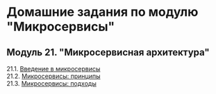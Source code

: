 # Домашние задания по модулю "Микросервисы"


## Модуль 21. "Микросервисная архитектура"

21.1. [Введение в микросервисы](https://github.com/BaryshnikovNV/netology-devops/blob/microservices-01-intro/MICROS-35/microservices/21.1-microservices-01-intro/microservices-01-intro.md)  
21.2. [Микросервисы: принципы](https://github.com/BaryshnikovNV/netology-devops/blob/microservices-02-principles/MICROS-35/microservices/21.2-microservices-02-principles/microservices-02-principles.md)  
21.3. [Микросервисы: подходы](https://github.com/BaryshnikovNV/netology-devops/blob/microservices-03-approaches/MICROS-35/microservices/21.3-microservices-03-approaches/microservices-03-approaches.md)  